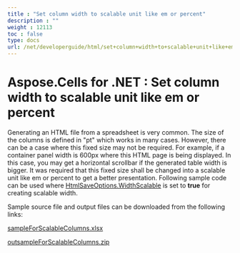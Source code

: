 ```yaml
---
title : "Set column width to scalable unit like em or percent" 
description : "" 
weight : 12113 
toc : false
type: docs
url: /net/developerguide/html/set+column+width+to+scalable+unit+like+em+or+percent/
---
```


# Aspose.Cells for .NET : Set column width to scalable unit like em or percent


Generating an HTML file from a spreadsheet is very common. The size of the columns is defined in "pt" which works in many cases. However, there can be a case where this fixed size may not be required. For example, if a container panel width is 600px where this HTML page is being displayed. In this case, you may get a horizontal scrollbar if the generated table width is bigger. It was required that this fixed size shall be changed into a scalable unit like em or percent to get a better presentation. Following sample code can be used where [HtmlSaveOptions.WidthScalable](https://apireference.aspose.com/net/cells/aspose.cells/htmlsaveoptions/properties/widthscalable) is set to **true** for creating scalable width.

Sample source file and output files can be downloaded from the following links:

[sampleForScalableColumns.xlsx](https://docs2.aspose.com/cells/net/attachments/73826367/73990150.xlsx)

[outsampleForScalableColumns.zip](https://docs2.aspose.com/cells/net/attachments/73826367/73990151.zip)  

